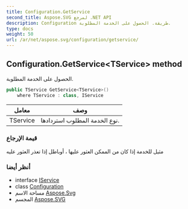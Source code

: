 ```yaml
---
title: Configuration.GetService
second_title: Aspose.SVG لمرجع .NET API
description: Configuration طريقة. الحصول على الخدمة المطلوبة.
type: docs
weight: 50
url: /ar/net/aspose.svg/configuration/getservice/
---
```

## Configuration.GetService&lt;TService&gt; method

الحصول على الخدمة المطلوبة.

```csharp
public TService GetService<TService>()
    where TService : class, IService
```

| معامل | وصف |
| --- | --- |
| TService | نوع الخدمة المطلوب استردادها. |

### قيمة الإرجاع

مثيل للخدمة إذا كان من الممكن العثور عليها ، أوباطل إذا تعذر العثور عليه

### أنظر أيضا

* interface [IService](../../../aspose.svg.services/iservice/)
* class [Configuration](../)
* مساحة الاسم [Aspose.Svg](../../configuration/)
* المجسم [Aspose.SVG](../../../)



